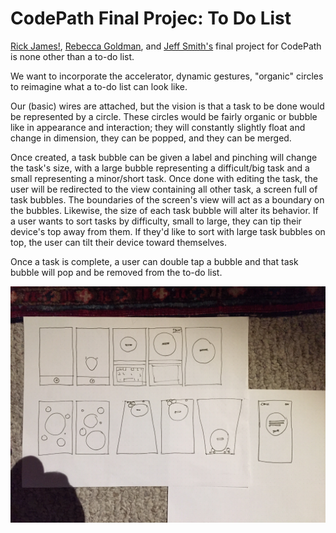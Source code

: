 CodePath Final Projec: To Do List
=============

[Rick James!](https://github.com/sayheyrickjames), [Rebecca Goldman](https://github.com/rebeccagoldman), and [Jeff Smith's](https://github.com/jeffpersonified) final project for CodePath is none other than a to-do list.

We want to incorporate the accelerator, dynamic gestures, "organic" circles to reimagine what a to-do list can look like.

Our (basic) wires are attached, but the vision is that a task to be done would be represented by a circle. These circles would be fairly organic or bubble like in appearance and interaction; they will constantly slightly float and change in dimension, they can be popped, and they can be merged.

Once created, a task bubble can be given a label and pinching will change the task's size, with a large bubble representing a difficult/big task and a small representing a minor/short task. Once done with editing the task, the user will be redirected to the view containing all other task, a screen full of task bubbles. The boundaries of the screen's view will act as a boundary on the bubbles. Likewise, the size of each task bubble will alter its behavior. If a user wants to sort tasks by difficulty, small to large, they can tip their device's top away from them. If they'd like to sort with large task bubbles on top, the user can tilt their device toward themselves.

Once a task is complete, a user can double tap a bubble and that task bubble will pop and be removed from the to-do list.

![Todo Wires](/wires.jpg?raw=true "Todo Wires")